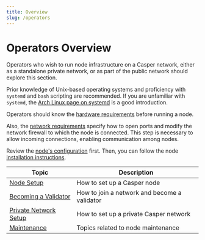 ```yaml
---
title: Overview
slug: /operators
---
```


# Operators Overview

Operators who wish to run node infrastructure on a Casper network, either as a standalone private network, or as part of the public network should explore this section.

Prior knowledge of Unix-based operating systems and proficiency with `systemd` and `bash` scripting are recommended. If you are unfamiliar with `systemd`, the [Arch Linux page on systemd](https://wiki.archlinux.org/title/systemd) is a good introduction.

Operators should know the [hardware requirements](./setup/hardware.md) before running a node.

Also, the [network requirements](./setup/install-node.md#network-requirements) specify how to open ports and modify the network firewall to which the node is connected. This step is necessary to allow incoming connections, enabling communication among nodes.

Review the [node's configuration](./setup/basic-node-configuration.md) first. Then, you can follow the node [installation instructions](./setup/install-node.md).

| Topic                                                                           | Description                 |
| ----------------------------------------------------------- | ----------------------------------------------- |
|[Node Setup](./setup/index.md) | How to set up a Casper node |
|[Becoming a Validator](./becoming-a-validator/index.md) | How to join a network and become a validator |
|[Private Network Setup](./setup-network/index.md) | How to set up a private Casper network |
|[Maintenance](./maintenance/index.md) | Topics related to node maintenance |